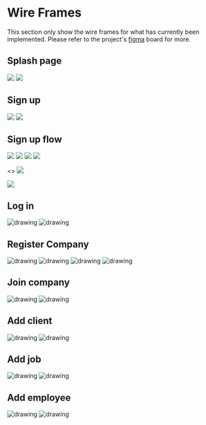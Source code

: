 # Wire Frames 
This section only show the wire frames for what has currently been implemented. Please refer to the project's 
[figma](https://www.figma.com/design/A2DXLoJH7QvZ6RzI711zUC/WorkWise?node-id=0-1&t=mAFPbit2in8F1o5m-0) board for more.

## Splash page
<img src="/splashPageLight.png"/>
<img src="/splashPageDark.png"/>

## Sign up 
<img src="/signupLight.png"/>
<img src="/signupDark.png"/>

## Sign up flow
<img src="/signupFlow1Light.png"/>
<img src="/signupFlow1Dark.png"/>
<img src="/signupFlow2Light.png"/>
<img src="/signupFlow2Dark.png"/>

<>
<img src="/signupFlow3Light.png"/>


<img src="/signupFlow3Dark.png"/>

## Log in 
<img src="/loginLight.png" alt="drawing"/>
<img src="/loginDark.png" alt="drawing"/>

## Register Company 
<img src="/registerCompanyLight.png" alt="drawing"/>
<img src="/registerCompanyDark.png" alt="drawing"/>
<img src="/registerCompany2Light.png" alt="drawing"/>
<img src="/registerCompany2Dark.png" alt="drawing"/>

## Join company 
<img src="/joinCompanyLight.png" alt="drawing"/>
<img src="/joinCompanyDark.png" alt="drawing"/>

## Add client 
<img src="/addClientLight.png" alt="drawing"/>
<img src="/addClientDark.png" alt="drawing"/>

## Add job 
<img src="/addJonLight.png" alt="drawing"/>
<img src="/addJobDark.png" alt="drawing"/>

## Add employee
<img src="/addEmployeeLight.png" alt="drawing"/>
<img src="/addEmployeeDark.png" alt="drawing"/>
